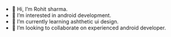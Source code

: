 - 👋 Hi, I’m Rohit sharma.
- 👀 I’m interested in android development.
- 🌱 I’m currently learning ashthetic ui design.
- 💞️ I’m looking to collaborate on experienced android developer.

<!---
Rohit8982/Rohit8982 is a ✨ special ✨ repository because its `README.md` (this file) appears on your GitHub profile.
You can click the Preview link to take a look at your changes.
--->
